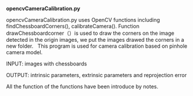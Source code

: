 **opencvCameraCalibration.py**

  opencvCameraCalibration.py uses OpenCV functions including findChessboardCorners(), calibrateCamera(). Function drawChessboardcorner（）is used to draw the corners on the image detected in the origin images, we put the images drawed the corners in a new folder.
   
  This program is used for camera calibration based on pinhole camera model.
  
  INPUT: images with chessboards
  
  OUTPUT: intrinsic parameters, extrinsic parameters and reprojection error
  
  All the function of the functions have been introduce by notes. 
